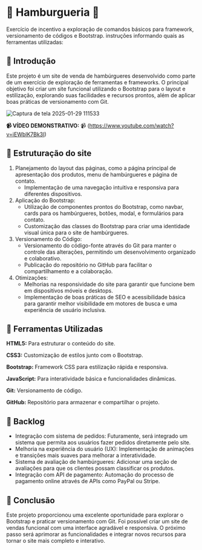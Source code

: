 # 🍔 Hamburgueria 🍔
Exercício de incentivo a exploração de comandos básicos para framework, versionamento de códigos e Bootstrap. instruções informando quais as ferramentas utilizadas:
## 🍟 Introdução
Este projeto é um site de venda de hambúrgueres desenvolvido como parte de um exercício de exploração de ferramentas e frameworks. O principal objetivo foi criar um site funcional utilizando o Bootstrap para o layout e estilização, explorando suas facilidades e recursos prontos, além de aplicar boas práticas de versionamento com Git.

![Captura de tela 2025-01-29 111533](https://github.com/user-attachments/assets/3e8e9970-6b83-4e88-868c-a0b7c94c7566)

**📹 VÍDEO DEMONSTRATIVO:** 📹 
(https://www.youtube.com/watch?v=iEWblK7Bk3I)

## 🥤 Estruturação do site

1. Planejamento do layout das páginas, como a página principal de apresentação dos produtos, menu de hambúrgueres e página de contato.
    -  Implementação de uma navegação intuitiva e responsiva para diferentes dispositivos.
2. Aplicação do Bootstrap:
    - Utilização de componentes prontos do Bootstrap, como navbar, cards para os hambúrgueres, botões, modal, e formulários para contato.
    - Customização das classes do Bootstrap para criar uma identidade visual única para o site de hambúrgueres.
3. Versionamento do Código:
    - Versionamento do código-fonte através do Git para manter o controle das alterações, permitindo um desenvolvimento organizado e colaborativo.
    - Publicação do repositório no GitHub para facilitar o compartilhamento e a colaboração.
4. Otimizações:
    - Melhorias na responsividade do site para garantir que funcione bem em dispositivos móveis e desktops.
    - Implementação de boas práticas de SEO e acessibilidade básica para garantir melhor visibilidade em motores de busca e uma experiência de usuário inclusiva.
## 🥧 Ferramentas Utilizadas
**HTML5:** Para estruturar o conteúdo do site.

**CSS3:** Customização de estilos junto com o Bootstrap.

**Bootstrap:** Framework CSS para estilização rápida e responsiva.

**JavaScript:** Para interatividade básica e funcionalidades dinâmicas.

**Git:** Versionamento de código.

**GitHub:** Repositório para armazenar e compartilhar o projeto.

## 🍦 Backlog
- Integração com sistema de pedidos: Futuramente, será integrado um sistema que permita aos usuários fazer pedidos diretamente pelo site.
- Melhoria na experiência do usuário (UX): Implementação de animações e transições mais suaves para melhorar a interatividade.
- Sistema de avaliação de hambúrgueres: Adicionar uma seção de avaliações para que os clientes possam classificar os produtos.
- Integração com API de pagamento: Automação do processo de pagamento online através de APIs como PayPal ou Stripe.
## 🥓 Conclusão
Este projeto proporcionou uma excelente oportunidade para explorar o Bootstrap e praticar versionamento com Git. Foi possível criar um site de vendas funcional com uma interface agradável e responsiva. O próximo passo será aprimorar as funcionalidades e integrar novos recursos para tornar o site mais completo e interativo.


